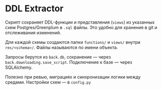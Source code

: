 # DDL Extractor

Скрипт сохраняет DDL-функции и представления (`views`) из указанных схем Postgres/Greenplum в `.sql` файлы. Это удобно для хранения в git и отслеживания изменений.

Для каждой схемы создаются папки `functions/` и `views/` внутри `res/<schema>/`. Файлы называются по имени объекта.

Запросы берутся из `back.db`, сохранение — через `back.downloading.save_script`. Подключение к базе — через SQLAlchemy.

Полезно при ревью, миграциях и синхронизации логики между средами. Настройки схем — в `config.py`
